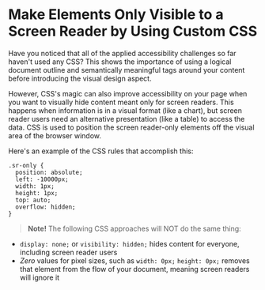 # Make Elements Only Visible to a Screen Reader by Using Custom CSS
Have you noticed that all of the applied accessibility challenges so far haven't used any CSS? This shows the importance of using a logical document outline and semantically meaningful tags around your content before introducing the visual design aspect.

However, CSS's magic can also improve accessibility on your page when you want to visually hide content meant only for screen readers. This happens when information is in a visual format (like a chart), but screen reader users need an alternative presentation (like a table) to access the data. CSS is used to position the screen reader-only elements off the visual area of the browser window.

Here's an example of the CSS rules that accomplish this:
```
.sr-only {
  position: absolute;
  left: -10000px;
  width: 1px;
  height: 1px;
  top: auto;
  overflow: hidden;
}
```

> **Note!** The following CSS approaches will NOT do the same thing:
 - `display: none;` or `visibility: hidden;` hides content for everyone, including screen reader users
 - _Zero_ values for pixel sizes, such as `width: 0px;` `height: 0px;` removes that element from the flow of your document, meaning screen readers will ignore it
